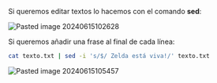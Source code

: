 Si queremos editar textos lo hacemos con el comando **sed**:

![Pasted image 20240615102628](https://github.com/user-attachments/assets/c841ad8d-f84b-4b3a-b41c-3d277dea2c34)

Si queremos añadir una frase al final de cada línea:

```Bash
cat texto.txt | sed -i 's/$/ Zelda está viva!/' texto.txt 
```

![Pasted image 20240615105457](https://github.com/user-attachments/assets/72a1ac11-d454-4427-a467-c7bb86fa06bd)
